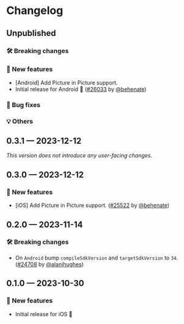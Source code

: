 # Changelog

## Unpublished

### 🛠 Breaking changes

### 🎉 New features

- [Android] Add Picture in Picture support.
- Initial release for Android 🎉 ([#26033](https://github.com/expo/expo/pull/26033) by [@behenate](https://github.com/behenate))

### 🐛 Bug fixes

### 💡 Others

## 0.3.1 — 2023-12-12

_This version does not introduce any user-facing changes._

## 0.3.0 — 2023-12-12

### 🎉 New features

- [iOS] Add Picture in Picture support. ([#25522](https://github.com/expo/expo/pull/25522) by [@behenate](https://github.com/behenate))

## 0.2.0 — 2023-11-14

### 🛠 Breaking changes

- On `Android` bump `compileSdkVersion` and `targetSdkVersion` to `34`. ([#24708](https://github.com/expo/expo/pull/24708) by [@alanjhughes](https://github.com/alanjhughes))

## 0.1.0 — 2023-10-30

### 🎉 New features

- Initial release for iOS 🎉
